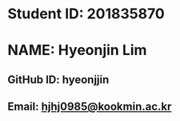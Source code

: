 # Student ID: 201835870
# NAME: Hyeonjin Lim
## GitHub ID: hyeonjjin
## Email: hjhj0985@kookmin.ac.kr
